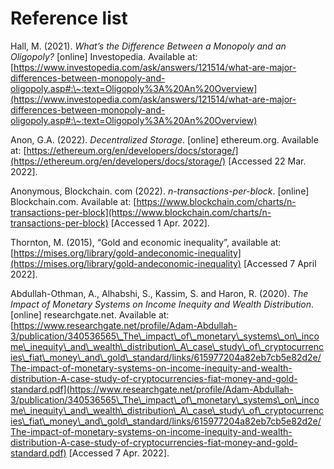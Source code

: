 # Reference list

Hall, M. (2021). _What’s the Difference Between a Monopoly and an Oligopoly?_ \[online] Investopedia. Available at: [https://www.investopedia.com/ask/answers/121514/what-are-major-differences-between-monopoly-and-oligopoly.asp#:\~:text=Oligopoly%3A%20An%20Overview](https://www.investopedia.com/ask/answers/121514/what-are-major-differences-between-monopoly-and-oligopoly.asp#:\~:text=Oligopoly%3A%20An%20Overview)

Anon, G.A. (2022). _Decentralized Storage_. \[online] ethereum.org. Available at: [https://ethereum.org/en/developers/docs/storage/](https://ethereum.org/en/developers/docs/storage/) \[Accessed 22 Mar. 2022].

Anonymous, Blockchain. com (2022). _n-transactions-per-block_. \[online] Blockchain.com. Available at: [https://www.blockchain.com/charts/n-transactions-per-block](https://www.blockchain.com/charts/n-transactions-per-block) \[Accessed 1 Apr. 2022].

Thornton, M. (2015), “Gold and economic inequality”, available at: [https://mises.org/library/gold-andeconomic-inequality](https://mises.org/library/gold-andeconomic-inequality) \[Accessed 7 April 2022].

Abdullah-Othman, A., Alhabshi, S., Kassim, S. and Haron, R. (2020). _The Impact of Monetary Systems on Income Inequity and Wealth Distribution_. \[online] researchgate.net. Available at: [https://www.researchgate.net/profile/Adam-Abdullah-3/publication/340536565\_The\_impact\_of\_monetary\_systems\_on\_income\_inequity\_and\_wealth\_distribution\_A\_case\_study\_of\_cryptocurrencies\_fiat\_money\_and\_gold\_standard/links/615977204a82eb7cb5e82d2e/The-impact-of-monetary-systems-on-income-inequity-and-wealth-distribution-A-case-study-of-cryptocurrencies-fiat-money-and-gold-standard.pdf](https://www.researchgate.net/profile/Adam-Abdullah-3/publication/340536565\_The\_impact\_of\_monetary\_systems\_on\_income\_inequity\_and\_wealth\_distribution\_A\_case\_study\_of\_cryptocurrencies\_fiat\_money\_and\_gold\_standard/links/615977204a82eb7cb5e82d2e/The-impact-of-monetary-systems-on-income-inequity-and-wealth-distribution-A-case-study-of-cryptocurrencies-fiat-money-and-gold-standard.pdf) \[Accessed 7 Apr. 2022].

